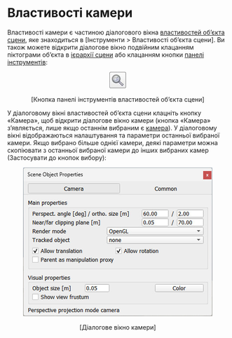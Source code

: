 # Властивості камери

Властивості камери є частиною діалогового вікна [властивостей об’єкта сцени](https://www.coppeliarobotics.com/helpFiles/en/sceneObjectPropertiesDialog.htm), яке знаходиться в [Інструменти > Властивості об’єкта сцени]. Ви також можете відкрити діалогове вікно подвійним клацанням піктограми об’єкта в [ієрархії сцени](https://www.coppeliarobotics.com/helpFiles/en/userInterface.htm#SceneHierarchy) або клацанням кнопки [панелі інструментів](https://www.coppeliarobotics.com/helpFiles/en/userInterface.htm#toolbars):

<p align="center">
<img src="objectPropertyToolbarButton.jpg" />
</p>
<p align="center">[Кнопка панелі інструментів властивостей об’єкта сцени]</p>

У діалоговому вікні властивостей об’єкта сцени клацніть кнопку «Камера», щоб відкрити діалогове вікно камери (кнопка «Камера» з’являється, лише якщо останнім вибраним є [камера](<../Cameras.md>)). У діалоговому вікні відображаються налаштування та параметри останньої вибраної камери. Якщо вибрано більше однієї камери, деякі параметри можна скопіювати з останньої вибраної камери до інших вибраних камер (Застосувати до кнопок вибору):

<p align="center">
<img src="cameraProperties1.jpg" />
</p>
<p align="center">[Діалогове вікно камери]</p>
